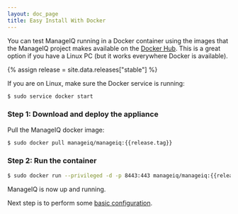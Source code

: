 ```yaml
---
layout: doc_page
title: Easy Install With Docker
---
```


You can test ManageIQ running in a Docker container using the images that the
ManageIQ project makes available on the [Docker Hub](https://hub.docker.com/r/manageiq).
This is a great option if you have a Linux PC (but it works everywhere Docker
is available).

{% assign release = site.data.releases["stable"] %}

If you are on Linux, make sure the Docker service is running:

```bash
$ sudo service docker start
```

### Step 1: Download and deploy the appliance

Pull the ManageIQ docker image:

```bash
$ sudo docker pull manageiq/manageiq:{{release.tag}}
```

### Step 2: Run the container

```bash
$ sudo docker run --privileged -d -p 8443:443 manageiq/manageiq:{{release.tag}}
```

ManageIQ is now up and running.

Next step is to perform some [basic
configuration](/docs/get-started/basic-configuration).
